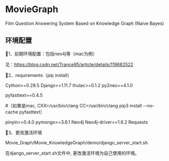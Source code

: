 # MovieGraph
Film Question Answering System Based on Knowledge Graph (Naive Bayes) 

## 环境配置
🍇1、前期环境配置：包括neo4j等（mac为例）

见：https://blog.csdn.net/Trance95/article/details/119682522

🍇2、requirements（pip install）

Cython>=0.28.5
Django>=1.11.7
thulac>=0.1.2
py2neo==4.1.0

pyfasttext==0.4.5

#（如果是mac,  CXX=/usr/bin/clang CC=/usr/bin/clang pip3 install --no-cache pyfasttext）

pinyin>=0.4.0
pymongo>=3.6.1
Neo4j
Neo4j-driver==1.6.2
Requests

🍇3、更改激活环境

Movie_Graph/Movie_KnowledgeGraph/demo/django_server_start.sh

在django_server_start.sh文件中, 更改激活环境为自己使用的环境。
